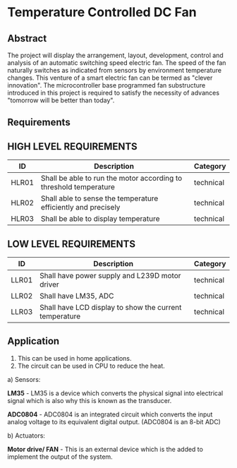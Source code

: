 # Temperature Controlled DC Fan

 ## Abstract
 
 The project will display the arrangement, layout, development, control and analysis of an automatic switching speed electric fan. The speed of the fan 
 naturally switches as indicated from sensors by environment temperature changes. This venture of a smart electric fan
 can be termed as "clever innovation". The microcontroller base programmed fan substructure introduced in this
 project is required to satisfy the necessity of advances "tomorrow will be better than today".
 
 ## Requirements
 
 ## HIGH LEVEL REQUIREMENTS
| ID | Description | Category | 
| ----- | ----- | ------- | 
|HLR01|Shall be able to run the motor according to threshold temperature |technical|  
|HLR02|Shall able to sense the temperature efficiently and precisely|technical|
|HLR03|Shall be able to display temperature|technical|
  

## LOW LEVEL REQUIREMENTS
| ID | Description | Category | 
| ----- | ----- | ------- |
|LLR01|Shall have power supply and L239D motor driver|technical|  
|LLR02|Shall have LM35, ADC|technical|
|LLR03|Shall have LCD display to show the current temperature |technical|

## Application

 1. This can be used in home applications.
 2. The circuit can be used in CPU to reduce the heat.

a) Sensors:

**LM35** - LM35 is a device which converts the physical signal into electrical signal which is also why this is known as the transducer.

**ADC0804** - ADC0804 is an integrated circuit which converts the input analog voltage to its equivalent digital output. (ADC0804 is an 8-bit ADC)

b) Actuators: 

**Motor drive/ FAN** - This is an external device which is the added to implement the output of the system.
    
   



